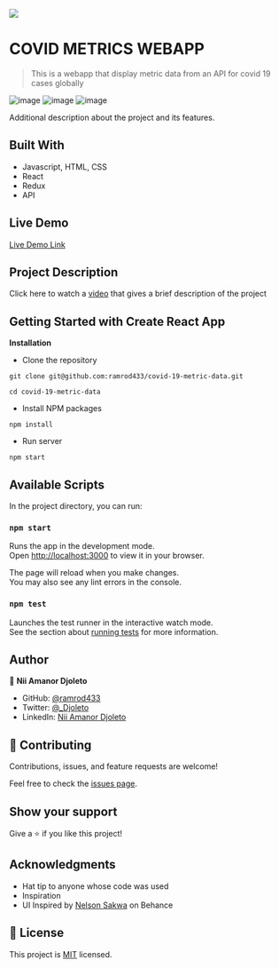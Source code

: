 ![](https://img.shields.io/badge/Microverse-blueviolet)

# COVID METRICS WEBAPP

> This is a webapp that display metric data from an API for covid 19 cases globally

![image](https://github.com/ramrod433/covid-19-metric-data/blob/covid-metric-data/src/images/home.png)
![image](https://github.com/ramrod433/covid-19-metric-data/blob/covid-metric-data/src/images/details.png)
![image](https://github.com/ramrod433/covid-19-metric-data/blob/covid-metric-data/src/images/mobile.png)

Additional description about the project and its features.

## Built With

- Javascript, HTML, CSS
- React
- Redux
- API

## Live Demo

[Live Demo Link](https://livedemo.com)

## Project Description

Click here to watch a [video]() that gives a brief description of the project

## Getting Started with Create React App

**Installation**

- Clone the repository

```
git clone git@github.com:ramrod433/covid-19-metric-data.git

cd covid-19-metric-data
```

- Install NPM packages

```
npm install
```

- Run server

```
npm start
```

## Available Scripts

In the project directory, you can run:

### `npm start`

Runs the app in the development mode.\
Open [http://localhost:3000](http://localhost:3000) to view it in your browser.

The page will reload when you make changes.\
You may also see any lint errors in the console.

### `npm test`

Launches the test runner in the interactive watch mode.\
See the section about [running tests](https://facebook.github.io/create-react-app/docs/running-tests) for more information.

## Author

👤 **Nii Amanor Djoleto**

- GitHub: [@ramrod433](https://github.com/ramrod433)
- Twitter: [@\_Djoleto](https://twitter.com/_djoleto_)
- LinkedIn: [Nii Amanor Djoleto](https://linkedin.com/in/nii-amanor-djoleto-072b8a14a)

## 🤝 Contributing

Contributions, issues, and feature requests are welcome!

Feel free to check the [issues page](../../issues/).

## Show your support

Give a ⭐️ if you like this project!

## Acknowledgments

- Hat tip to anyone whose code was used
- Inspiration
- UI Inspired by [Nelson Sakwa](<https://www.behance.net/gallery/31579789/Ballhead-App-(Free-PSDs)>) on Behance

## 📝 License

This project is [MIT](./MIT.md) licensed.
